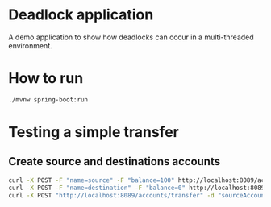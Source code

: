 # Deadlock application

A demo application to show how deadlocks can occur in a multi-threaded environment.

# How to run
```bash
./mvnw spring-boot:run
```

# Testing a simple transfer
## Create source and destinations accounts

```bash
curl -X POST -F "name=source" -F "balance=100" http://localhost:8089/accounts
curl -X POST -F "name=destination" -F "balance=0" http://localhost:8089/accounts
curl -X POST "http://localhost:8089/accounts/transfer" -d "sourceAccountId=1" -d "destinationAccountId=2" -d "amount=100"
```